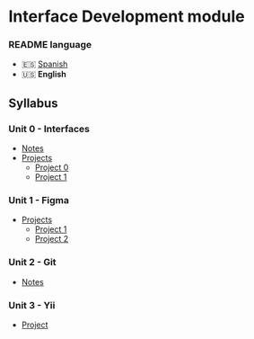 # Interface Development module

### README language
- 🇪🇸 [Spanish](./README.md)
- 🇺🇸 **English**

## Syllabus
### Unit 0 - Interfaces
- [Notes](./Unidad0-Interfaces/Apuntes/)
- [Projects](./Unidad0-Interfaces/Proyectos/)
    - [Project 0](./Unidad0-Interfaces/Proyectos/Proyecto0/)
    - [Project 1](./Unidad0-Interfaces/Proyectos/Proyecto1-Color%20y%20tipografía/)
### Unit 1 - Figma
- [Projects](./Unidad1-Figma/Proyectos/)
    - [Project 1](./Unidad1-Figma/Proyectos/Proyecto1/)
    - [Project 2](./Unidad1-Figma/Proyectos/Proyecto2/)
### Unit 2 - Git
- [Notes](./Unidad2-Git/Apuntes/)
### Unit 3 - Yii
- [Project](./Unidad3-Yii/Proyecto3/)
